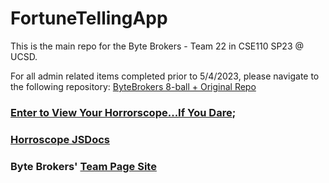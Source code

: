 # FortuneTellingApp

This is the main repo for the Byte Brokers - Team 22 in CSE110 SP23 @ UCSD.

For all admin related items completed prior to 5/4/2023, please navigate to the following repository: [ByteBrokers 8-ball + Original Repo](https://github.com/cse110-sp23-group22/cse110-sp23-group22)

### [Enter to View Your Horrorscope...If You Dare](https://cse110-sp23-group22.github.io/FortuneTellingApp/);

### [Horroscope JSDocs](https://cse110-sp23-group22.github.io/FortuneTellingApp/docs/)

### Byte Brokers' [Team Page Site](https://cse110-sp23-group22.github.io/cse110-sp23-group22/)
